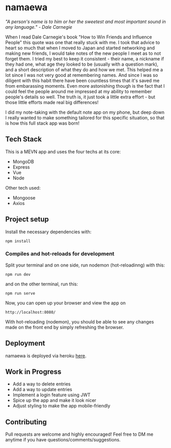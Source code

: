 # namaewa

*"A person's name is to him or her the sweetest and most important sound in any language." - Dale Carnegie*

When I read Dale Carnegie's book "How to Win Friends and Influence People" this quote was one that really stuck with me. I took that advice to heart so much that when I moved to Japan and started networking and making new friends, I would take notes of the new people I meet as to not forget them. I tried my best to keep it consistent - their name, a nickname if they had one, what age they looked to be (usually with a question mark), and a short description of what they do and how we met. This helped me a lot since I was not very good at remembering names. And since I was so diligent with this habit there have been countless times that it's saved me from embarassing moments. Even more astonishing though is the fact that I could feel the people around me impressed at my ability to remember people's details so well. The truth is, it just took a little extra effort - but those little efforts made real big differences!

I did my note-taking with the default note app on my phone, but deep down I really wanted to make something tailored for this specific situation, so that is how this full stack app was born!

## Tech Stack
This is a MEVN app and uses the four techs at its core:
* MongoDB
* Express
* Vue
* Node

Other tech used:
* Mongoose
* Axios

## Project setup
Install the necessary dependencies with:
```
npm install
```

### Compiles and hot-reloads for development
Split your terminal and on one side, run nodemon (hot-reloadinng) with this:
```
npm run dev
```
and on the other terminal, run this:
```
npm run serve
```

Now, you can open up your browser and view the app on
```
http://localhost:8080/
```

With hot-reloading (nodemon), you should be able to see any changes made on the front end by simply refreshing the browser.

## Deployment
namaewa is deployed via heroku [here](https://namaewa-production.herokuapp.com/).

## Work in Progress
* Add a way to delete entries
* Add a way to update entries
* Implement a login feature using JWT
* Spice up the app and make it look nicer
* Adjust styling to make the app mobile-friendly

## Contributing
Pull requests are welcome and highly encouraged! Feel free to DM me anytime if you have questions/comments/suggestions.